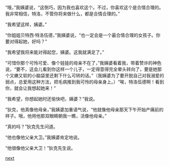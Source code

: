 
“哦，”我姨婆说，“这倒巧，因为我也喜欢这个。不过，你喜欢这个是合情合理的。我非常相信，特洛，不管你将来做什么，都是合情合理的。”

“我希望这样，姨婆。”

“你姐姐贝特西·特洛伍德，”我姨婆说，“也一定会是一个最合情合理的女孩子。你要对得起她，好吗？”

“我希望我将来能对得起您，姨婆。这我就满足了。”

“可惜你那个可怜可爱、像个娃娃的母亲不在了，”我姨婆看着我，带着赞许的神色说，“要不，这会儿看到你这样一个儿子，一定得意得完全晕头转向了，要是她那个又嫩又软的小脑袋里还剩下什么可转的话。”（我姨婆为了要开脱自己对我溺爱的弱点，总爱用这种方法，把毛病推到我可怜的母亲身上。）“唉，特洛伍德啊！看到你，就会让我想起她来！”

“我希望，你想起她时还愉快吧，姨婆？”我说。

“狄克，他真像他母亲，”我姨婆加重语气说，“他就像他母亲那天下午开始产痛前的样子。哦，他用他那双眼睛朝我一瞧，活像他母亲。”

“真的吗？”狄克先生问道。

“他也像他父亲大卫。”我姨婆肯定地说。

“他很像他父亲大卫！”狄克先生说。

[next](page247)